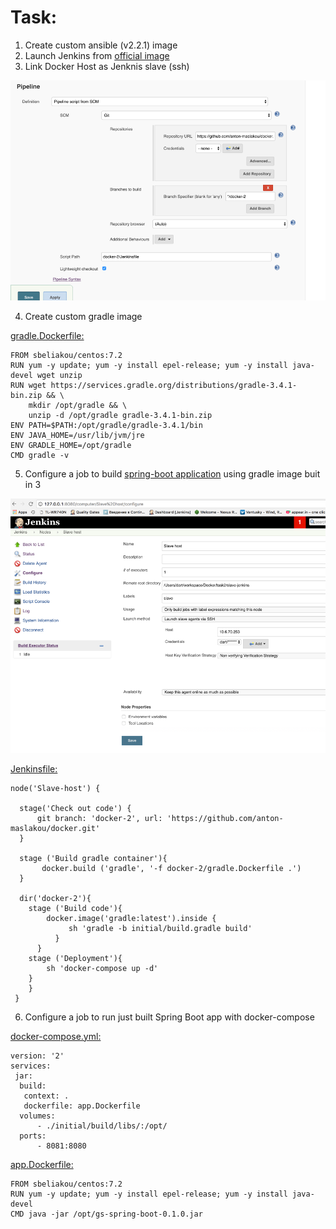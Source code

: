 # Task:
1. Create custom ansible (v2.2.1) image
2. Launch Jenkins from [official image](https://hub.docker.com/_/jenkins/)
3. Link Docker Host as Jenknis slave (ssh)

<img src="2.png">

4. Create custom gradle image 

[gradle.Dockerfile:](gradle.Dockerfile)
```
FROM sbeliakou/centos:7.2
RUN yum -y update; yum -y install epel-release; yum -y install java-devel wget unzip
RUN wget https://services.gradle.org/distributions/gradle-3.4.1-bin.zip && \
    mkdir /opt/gradle && \
    unzip -d /opt/gradle gradle-3.4.1-bin.zip
ENV PATH=$PATH:/opt/gradle/gradle-3.4.1/bin
ENV JAVA_HOME=/usr/lib/jvm/jre
ENV GRADLE_HOME=/opt/gradle
CMD gradle -v
```
5. Configure a job to build [spring-boot application](https://spring.io/guides/gs/spring-boot/) using gradle image buit in 3

<img src="1.png">

[Jenkinsfile:](Jenkinsfile)

```
node('Slave-host') {

  stage('Check out code') {
      git branch: 'docker-2', url: 'https://github.com/anton-maslakou/docker.git'
  }

  stage ('Build gradle container'){
	   docker.build ('gradle', '-f docker-2/gradle.Dockerfile .')
  }

  dir('docker-2'){
    stage ('Build code'){
        docker.image('gradle:latest').inside {
             sh 'gradle -b initial/build.gradle build' 
    	  }
	  }
  	stage ('Deployment'){
        sh 'docker-compose up -d'
    }
	}
 }
```

6. Configure a job to run just built Spring Boot app with docker-compose

[docker-compose.yml:](docker-compose.yml)

```
version: '2'
services:
 jar:
  build:
   context: .
   dockerfile: app.Dockerfile
  volumes:
      - ./initial/build/libs/:/opt/
  ports: 
      - 8081:8080
```

[app.Dockerfile:](app.Dockerfile)

```
FROM sbeliakou/centos:7.2
RUN yum -y update; yum -y install epel-release; yum -y install java-devel
CMD java -jar /opt/gs-spring-boot-0.1.0.jar
```

